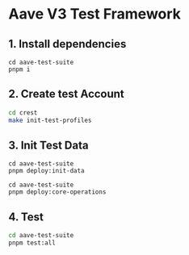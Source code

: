 # Aave V3 Test Framework

## 1. Install dependencies

```bash=
cd aave-test-suite
pnpm i
```

## 2. Create test Account

```bash
cd crest
make init-test-profiles
```

## 3. Init Test Data

```bash=
cd aave-test-suite
pnpm deploy:init-data
```

```bash=
cd aave-test-suite
pnpm deploy:core-operations
```

## 4. Test

```bash
cd aave-test-suite
pnpm test:all
```
